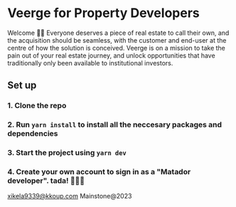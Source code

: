 # Veerge for Property Developers

Welcome 🎊🎉 Everyone deserves a piece of real estate to call their own, and the acquisition should
be seamless, with the customer and end-user at the centre of how the solution is conceived. Veerge
is on a mission to take the pain out of your real estate journey, and unlock opportunities that have
traditionally only been available to institutional investors.

## Set up

### 1. Clone the repo

### 2. Run `yarn install` to install all the neccesary packages and dependencies

### 3. Start the project using `yarn dev`

### 4. Create your own account to sign in as a "Matador developer". tada! 🎈✨🎉

xikela9339@kkoup.com Mainstone@2023

